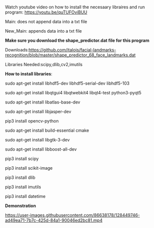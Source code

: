 Watch youtube video on how to install the necesaary libraires and run program:
https://youtu.be/quTUFOviBUU


Main: does not append data into a txt file


New_Main: appends data into a txt file




**Make sure you download the shape_predictor.dat file for this program**

Downloads:https://github.com/italojs/facial-landmarks-recognition/blob/master/shape_predictor_68_face_landmarks.dat





Libraries Needed:scipy,dlib,cv2,imutils



**How to install libraries**:

sudo apt-get install libhdf5-dev libhdf5-serial-dev libhdf5-103

sudo apt-get install libqtgui4 libqtwebkit4 libqt4-test python3-pyqt5

sudo apt-get install libatlas-base-dev

sudo apt-get install libjasper-dev

pip3 install opencv-python

sudo apt-get install build-essential cmake

sudo apt-get install libgtk-3-dev

sudo apt-get install libboost-all-dev

pip3 install scipy

pip3 install scikit-image

pip3 install dlib

pip3 install imutils

pip3 install datetime




**Demonstration**


https://user-images.githubusercontent.com/86638178/128449746-ad49ea71-7b7c-425d-84a1-90046ed2bc81.mp4

